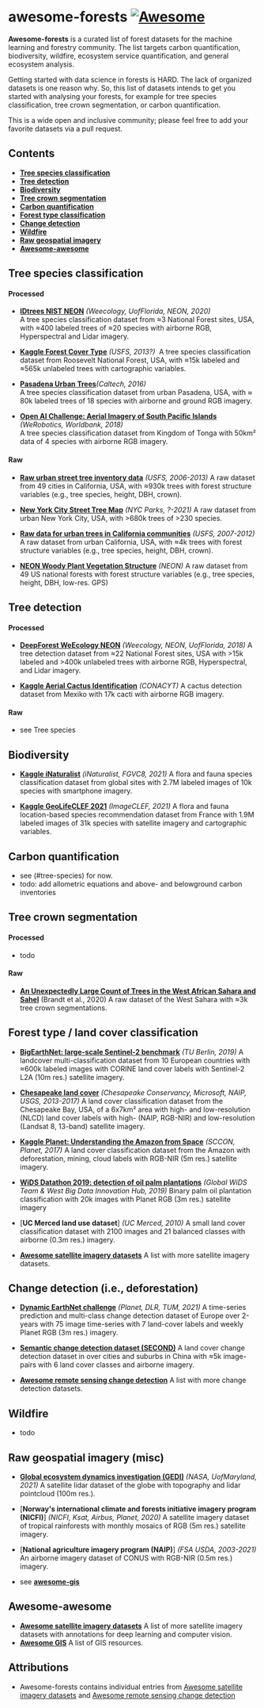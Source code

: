 # awesome-forests [![Awesome](https://awesome.re/badge-flat2.svg)](https://awesome.re)
**Awesome-forests** is a curated list of forest datasets for the machine learning and forestry community. The list targets carbon quantification, biodiversity, wildfire, ecosystem service quantification, and general ecosystem analysis.

Getting started with data science in forests is HARD. The lack of organized datasets is one reason why. So, this list of datasets intends to get you started with analysing your forests, for example for tree species classification, tree crown segmentation, or carbon quantification.

This is a wide open and inclusive community; please feel free to add your favorite datasets via a pull request. 

## Contents
- [**Tree species classification**](#tree-species-classification)
- [**Tree detection**](#tree-detection)
- [**Biodiversity**](#biodiversity)
- [**Tree crown segmentation**](#tree-crown-segmentation)
- [**Carbon quantification**](#carbon-quantification)
- [**Forest type classification**](#forest-type-/-land-cover-classification)
- [**Change detection**](#change-detection)
- [**Wildfire**](#wildfire)
- [**Raw geospatial imagery**](#raw-geospatial-imagery)
- [**Awesome-awesome**](#awesome-awesome)

## Tree species classification
#### Processed
- [**IDtrees NIST NEON**](https://idtrees.org/competition/) *(Weecology, UofFlorida, NEON, 2020)*  
A tree species classification dataset from ≈3 National Forest sites, USA, with ≈400 labeled trees of ≈20 species with airborne RGB, Hyperspectral and Lidar imagery.

- [**Kaggle Forest Cover Type**](https://www.kaggle.com/c/forest-cover-type-kernels-only/data) *(USFS, 2013?)*&nbsp;
A tree species classification dataset from Roosevelt National Forest, USA, with ≈15k labeled and ≈565k unlabeled trees with cartographic variables.

- [**Pasadena Urban Trees**](http://www.vision.caltech.edu/registree/publications-and-dataset.html)*(Caltech, 2016)*\
A tree species classification dataset from urban Pasadena, USA, with ≈ 80k labeled trees of 18 species with airborne and ground RGB imagery.

- [**Open AI Challenge: Aerial Imagery of South Pacific Islands**](https://docs.google.com/document/d/16kKik2clGutKejU8uqZevNY6JALf4aVk2ELxLeR-msQ/edit) *(WeRobotics, Worldbank, 2018)* \
A tree species classification dataset from Kingdom of Tonga with 50km² data of 4 species with airborne RGB imagery.

#### Raw
- [**Raw urban street tree inventory data**](https://enterprisecontentnew-usfs.hub.arcgis.com/datasets/raw-urban-street-tree-inventory-data-for-49-california-cities) *(USFS, 2006-2013)*
A raw dataset from 49 cities in California, USA, with ≈930k trees with forest structure variables (e.g., tree species, height, DBH, crown).

- [**New York City Street Tree Map**](https://tree-map.nycgovparks.org/) *(NYC Parks, ?-2021)*
A raw dataset from urban New York City, USA, with >680k trees of >230 species.

- [**Raw data for urban trees in California communities**](https://enterprisecontentnew-usfs.hub.arcgis.com/datasets/7421b43097d04e82ba05835bda8600ec) *(USFS, 2007-2012)*
A raw dataset from urban California, USA, with ≈4k trees with forest structure variables (e.g., tree species, height, DBH, crown).

- [**NEON Woody Plant Vegetation Structure**](https://data.neonscience.org/browse-data) *(NEON)*
A raw dataset from 49 US national forests with forest structure variables (e.g., tree species, height, DBH, low-res. GPS)

## Tree detection
#### Processed
- [**DeepForest WeEcology NEON**](https://github.com/weecology/NeonTreeEvaluation) *(Weecology, NEON, UofFlorida, 2018)*
A tree detection dataset from ≈22 National Forest sites, USA with >15k labeled and >400k unlabeled trees with airborne RGB, Hyperspectral, and Lidar imagery.

- [**Kaggle Aerial Cactus Identification**](https://www.kaggle.com/c/inaturalist-2019-fgvc6/overview) *(CONACYT)*
A cactus detection dataset from Mexiko with 17k cacti with airborne RGB imagery.

#### Raw
* see Tree species

## Biodiversity
- [**Kaggle iNaturalist**](https://www.kaggle.com/c/inaturalist-2021) *(iNaturalist, FGVC8, 2021)*
A flora and fauna species classification dataset from global sites with 2.7M labeled images of 10k species with smartphone imagery.

- [**Kaggle GeoLifeCLEF 2021**](https://www.imageclef.org/GeoLifeCLEF2021) *(ImageCLEF, 2021)*
A flora and fauna location-based species recommendation dataset from France with 1.9M labeled images of 31k species with satellite imagery and cartographic variables.

## Carbon quantification
* see (#tree-species) for now.
* todo: add allometric equations and above- and belowground carbon inventories

## Tree crown segmentation
#### Processed
* todo

#### Raw
* [**An Unexpectedly Large Count of Trees in the West African Sahara and Sahel**](https://daac.ornl.gov/cgi-bin/dsviewer.pl?ds_id=1832) (Brandt et al., 2020)
A raw dataset of the West Sahara with ≈3k tree crown segmentations.

## Forest type / land cover classification
- [**BigEarthNet: large-scale Sentinel-2 benchmark**](http://bigearth.net/) *(TU Berlin, 2019)*
A landcover multi-classification dataset from 10 European countries with ≈600k labeled images with CORINE land cover labels with Sentinel-2 L2A (10m res.) satellite imagery.

- [**Chesapeake land cover**](http://lila.science/datasets/chesapeakelandcover) *(Chesapeake Conservancy, Microsoft, NAIP, USGS, 2013-2017)*
A land cover classification dataset from the Chesapeake Bay, USA, of a 6x7km² area with high- and low-resolution (NLCD) land cover labels with high- (NAIP, RGB-NIR) and low-resolution (Landsat 8, 13-band) satellite imagery.

- [**Kaggle Planet: Understanding the Amazon from Space**](https://www.kaggle.com/c/planet-understanding-the-amazon-from-space) *(SCCON, Planet, 2017)*
A land cover classification dataset from the Amazon with deforestation, mining, cloud labels with RGB-NIR (5m res.) satellite imagery.

- [**WiDS Datathon 2019: detection of oil palm plantations**](https://www.kaggle.com/c/widsdatathon2019) *(Global WiDS Team & West Big Data Innovation Hub, 2019)*
Binary palm oil plantation classification with 20k images with Planet RGB (3m res.) satellite imagery

- [**UC Merced land use dataset**] *(UC Merced, 2010)*
A small land cover classification dataset with 2100 images and 21 balanced classes with airborne (0.3m res.) imagery.

- [**Awesome satellite imagery datasets**](https://github.com/chrieke/awesome-satellite-imagery-datasets)
A list with more satellite imagery datasets.

## Change detection (i.e., deforestation)
- [**Dynamic EarthNet challenge**](http://www.classic.grss-ieee.org/earthvision2021/challenge.html) *(Planet, DLR, TUM, 2021)*
A time-series prediction and multi-class change detection dataset of Europe over 2-years with 75 image time-series with 7 land-cover labels and weekly Planet RGB (3m res.) imagery.

- [**Semantic change detection dataset (SECOND)**](http://www.captain-whu.com/PROJECT/SCD/)
A land cover change detection dataset in over cities and suburbs in China with ≈5k image-pairs with 6 land cover classes and airborne imagery.

- [**Awesome remote sensing change detection**](https://github.com/wenhwu/awesome-remote-sensing-change-detection)
A list with more change detection datasets.

## Wildfire
* todo

## Raw geospatial imagery (misc)
- [**Global ecosystem dynamics investigation (GEDI)**](https://gedi.umd.edu/data/download/) *(NASA, UofMaryland, 2021)*
A satellite lidar dataset of the globe with topography and lidar pointcloud (100m res.).

- [**Norway's international climate and forests initiative imagery program (NICFI)**] *(NICFI, Ksat, Airbus, Planet, 2020)*
A satellite imagery dataset of tropical rainforests with monthly mosaics of RGB (5m res.) satellite imagery. 

- [**National agriculture imagery program (NAIP)**] *(FSA USDA, 2003-2021)*
An airborne imagery dataset of CONUS with RGB-NIR (0.5m res.) imagery.

- see [**awesome-gis**](https://github.com/sshuair/awesome-gis#data)

## Awesome-awesome
- [**Awesome satellite imagery datasets**](https://github.com/chrieke/awesome-satellite-imagery-datasets)
A list of more satellite imagery datasets with annotations for deep learning and computer vision.
- [**Awesome GIS**](https://github.com/sshuair/awesome-gis)
A list of GIS resources.

## Attributions
- Awesome-forests contains individual entries from [Awesome satellite imagery datasets](https://github.com/chrieke/awesome-satellite-imagery-datasets) and [Awesome remote sensing change detection](https://github.com/wenhwu/awesome-remote-sensing-change-detection)
